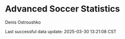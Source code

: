 # Advanced Soccer Statistics
Denis Ostroushko

<!-- gfm -->

Last successful data update: 2025-03-30 13:21:08 CST
